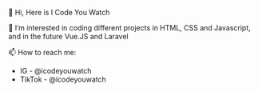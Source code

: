 👋 Hi, Here is I Code You Watch

👀 I’m interested in coding different projects in HTML, CSS and Javascript, and in the future Vue.JS and Laravel

📫 How to reach me:
- IG - @icodeyouwatch
- TikTok - @icodeyouwatch
